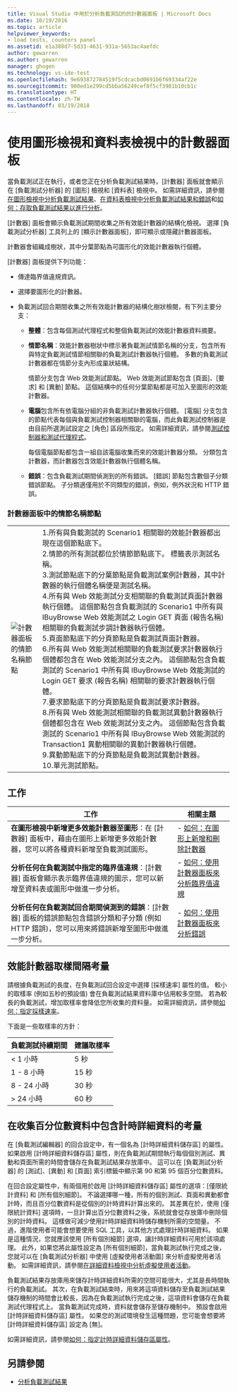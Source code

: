 ```yaml
---
title: Visual Studio 中用於分析負載測試的的計數器面板 | Microsoft Docs
ms.date: 10/19/2016
ms.topic: article
helpviewer_keywords:
- load tests, counters panel
ms.assetid: e1a388d7-5d33-4631-931a-5653ac4aefdc
author: gewarren
ms.author: gewarren
manager: ghogen
ms.technology: vs-ide-test
ms.openlocfilehash: 9e693872784519f5cdcacbd0691b6f69334af22e
ms.sourcegitcommit: 900ed1e299cd5bba56249cef8f5cf3981b10cb1c
ms.translationtype: HT
ms.contentlocale: zh-TW
ms.lasthandoff: 03/19/2018
---
```

# <a name="use-the-counters-panel-in-graphs-view-and-tables-view"></a>使用圖形檢視和資料表檢視中的計數器面板

當負載測試正在執行，或者您正在分析負載測試結果時，[計數器] 面板就會顯示在 [負載測試分析器] 的 [圖形] 檢視和 [資料表] 檢視中。 如需詳細資訊，請參閱[在圖形檢視中分析負載測試結果](../test/analyze-load-test-results-in-the-graphs-view.md)、[在資料表檢視中分析負載測試結果和錯誤](../test/analyze-load-test-results-and-errors-in-the-tables-view.md)和[如何：存取負載測試結果以進行分析](../test/how-to-access-load-test-results-for-analysis.md)。

[計數器] 面板會顯示負載測試期間收集之所有效能計數器的結構化檢視。 選擇 [負載測試分析器] 工具列上的 [顯示計數器面板]，即可顯示或隱藏計數器面板。

計數器會組織成樹狀，其中分葉節點為可圖形化的效能計數器執行個體。

[計數器] 面板提供下列功能：

-   傳達臨界值違規資訊。

-   選擇要圖形化的計數器。

-   負載測試回合期間收集之所有效能計數器的結構化樹狀檢閱，有下列主要分支：

    -   **整體**：包含每個測試代理程式和整個負載測試的效能計數器資料摘要。

    -   **情節名稱**：效能計數器樹狀中標示著負載測試情節名稱的分支，包含所有與特定負載測試情節相關聯的負載測試計數器執行個體。 多數的負載測試計數器都在情節分支內形成巢狀結構。

         情節分支包含 Web 效能測試節點。 Web 效能測試節點包含 [頁面]、[要求] 和 [異動] 節點。 這個結構中的任何分葉節點都是可加入至圖形的效能計數器。

    -   **電腦**包含所有依電腦分組的非負載測試計數器執行個體。 [電腦] 分支包含的節點代表每個與負載測試控制器相關聯的電腦，而此負載測試控制器是由目前所選測試設定之 [角色] 區段所指定。 如需詳細資訊，請參閱[測試控制器和測試代理程式](configure-test-agents-and-controllers-for-load-tests.md)。

         每個電腦節點都包含一組自該電腦收集而來的效能計數器分類。 分類包含計數器，而計數器包含效能計數器執行個體名稱。

    -   **錯誤**：包含負載測試期間偵測到的所有錯誤。 [錯誤] 節點包含數個子分類錯誤節點。 子分類適僅用於不同類型的錯誤，例如，例外狀況和 HTTP 錯誤。

### <a name="scenario-name-node-in-counters-panel"></a>計數器面板中的情節名稱節點

|||
|-|-|
|![計數器面板的情節名稱節點](../test/media/ltest__namenode.png)|1.所有與負載測試的 Scenario1 相關聯的效能計數器都出現在這個節點底下。<br />2.情節的所有測試都位於情節節點底下。 標籤表示測試名稱。<br />3.測試節點底下的分葉節點是負載測試案例計數器，其中計數器的執行個體名稱便是測試名稱。<br />4.所有與 Web 效能測試分支相關聯的負載測試頁面計數器執行個體。 這個節點包含負載測試的 Scenario1 中所有與 IBuyBrowse Web 效能測試之 Login GET 頁面 (報告名稱) 相關聯的負載測試步調計數器執行個體。<br />5.頁面節點底下的分頁節點是負載測試頁面計數器。<br />6.所有與 Web 效能測試相關聯的負載測試要求計數器執行個體都包含在 Web 效能測試分支之內。 這個節點包含負載測試的 Scenario1 中所有與 IBuyBrowse Web 效能測試的 Login GET 要求 (報告名稱) 相關聯的要求計數器執行個體。<br />7.要求節點底下的分頁節點是負載測試要求計數器。<br />8.所有與 Web 效能測試相關聯的負載測試異動計數器執行個體都包含在 Web 效能測試分支之內。 這個節點包含負載測試的 Scenario1 中所有與 IBuyBrowse Web 效能測試的 Transaction1 異動相關聯的異動計數器執行個體。<br />9.異動節點底下的分頁節點是負載測試異動計數器。<br />10.單元測試節點。|

## <a name="tasks"></a>工作

|工作|相關主題|
|-----------|-----------------------|
|**在圖形檢視中新增更多效能計數器至圖形**：在 [計數器] 面板中，藉由在圖形上新增更多效能計數器，您可以將各種資料新增至負載測試圖形。|-   [如何：在圖形上新增和刪除計數器](../test/how-to-add-and-delete-counters-on-graphs-in-load-test-results.md)|
|**分析任何在負載測試中指定的臨界值違規**：[計數器] 面板會顯示表示臨界值違規的圖示，您可以新增至資料表或圖形中做進一步分析。|-   [如何：使用計數器面板來分析臨界值違規](../test/analyze-threshold-rule-violations-in-load-tests.md)|
|**分析任何在負載測試回合期間偵測到的錯誤**：[計數器] 面板的錯誤節點包含錯誤分類和子分類 (例如 HTTP 錯誤)，您可以用來將錯誤新增至圖形中做進一步分析。|-   [如何：使用計數器面板來分析錯誤](../test/how-to-analyze-errors-using-the-counters-panel.md)|

## <a name="performance-counter-sampling-interval-considerations"></a>效能計數器取樣間隔考量

請根據負載測試的長度，在負載測試回合設定中選擇 [採樣速率] 屬性的值。 較小的取樣率 (例如五秒的預設值) 會在負載測試結果資料庫中佔用較多空間。 若為較長的負載測試，增加取樣率會降低您所收集的資料量。 如需詳細資訊，請參閱[如何：指定採樣速率](../test/how-to-specify-the-sample-rate-for-a-load-test.md)。

下面是一些取樣率的方針：

|負載測試持續期間|建議取樣率|
|------------------------|-----------------------------|
|\< 1 小時|5 秒|
|1 - 8 小時|15 秒|
|8 - 24 小時|30 秒|
|> 24 小時|60 秒|

## <a name="considerations-for-including-timing-details-to-collect-percentile-data"></a>在收集百分位數資料中包含計時詳細資料的考量

在 [負載測試編輯器] 的回合設定中，有一個名為 [計時詳細資料儲存區] 的屬性。 如果啟用 [計時詳細資料儲存區] 屬性，則在負載測試期間執行每個個別測試、異動和頁面所需的時間會儲存在負載測試結果存放庫中。 這可以在 [負載測試分析器] 的 [測試]、[異動] 和 [頁面] 索引標籤中顯示第 90 和第 95 個百分位數資料。

在回合設定屬性中，有兩個用於啟用 [計時詳細資料儲存區] 屬性的選項：[僅限統計資料] 和 [所有個別細節]。 不論選擇哪一種，所有的個別測試、頁面和異動都會計時，而且百分位數資料是從個別的計時資料計算出來的。 其差異在於，使用 [僅限統計資料] 選項時，一旦計算出百分位數資料之後，系統就會從存放庫中刪除個別的計時資料。 這樣做可減少使用計時詳細資料時儲存機制所需的空間量。 不過，進階使用者可能會想要使用 SQL 工具，以其他方式處理計時詳細資料。 如果是這種情況，您就應該使用 [所有個別細節] 選項，讓計時詳細資料可用於該項處理。 此外，如果您將此屬性設定為 [所有個別細節]，當負載測試執行完成之後，您就可以在 [負載測試分析器] 中使用 [虛擬使用者活動圖] 來分析虛擬使用者活動。 如需詳細資訊，請參閱[在詳細資料檢視中分析虛擬使用者活動](../test/analyze-load-test-virtual-user-activity-in-the-details-view.md)。

負載測試結果存放庫用來儲存計時詳細資料所需的空間可能很大，尤其是長時間執行的負載測試。 其次，在負載測試結束時，用來將這項資料儲存至負載測試結果儲存機制的時間會比較長，因為在負載測試執行完成之後，這項資料會儲存在負載測試代理程式上。 當負載測試完成時，資料就會儲存至儲存機制中。 預設會啟用 [計時詳細資料儲存區] 屬性。 如果您的測試環境發生這種問題，您可能會想要將 [計時詳細資料儲存區] 設定為 [無]。

如需詳細資訊，請參閱[如何：指定計時詳細資料儲存區屬性](../test/how-to-specify-the-timing-details-storage-property-for-a-load-test.md)。

## <a name="see-also"></a>另請參閱

- [分析負載測試結果](../test/analyze-load-test-results-using-the-load-test-analyzer.md)